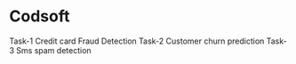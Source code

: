 # Codsoft
Task-1 Credit card Fraud Detection
Task-2 Customer churn prediction
Task-3 Sms spam detection

